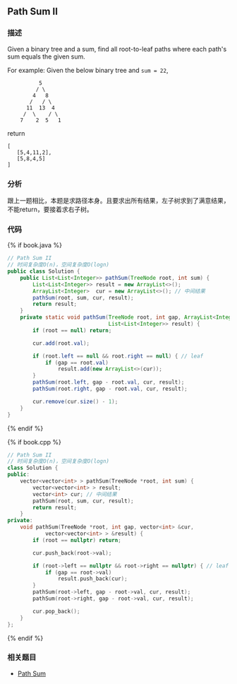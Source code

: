 ## Path Sum II


### 描述

Given a binary tree and a sum, find all root-to-leaf paths where each path's sum equals the given sum.

For example:
Given the below binary tree and `sum = 22`,

```
          5
         / \
        4   8
       /   / \
      11  13  4
     /  \    / \
    7    2  5   1
```

return

```
[
   [5,4,11,2],
   [5,8,4,5]
]
```


### 分析

跟上一题相比，本题是求路径本身。且要求出所有结果，左子树求到了满意结果，不能return，要接着求右子树。

### 代码

{% if book.java %}
```java
// Path Sum II
// 时间复杂度O(n)，空间复杂度O(logn)
public class Solution {
    public List<List<Integer>> pathSum(TreeNode root, int sum) {
        List<List<Integer>> result = new ArrayList<>();
        ArrayList<Integer>  cur = new ArrayList<>(); // 中间结果
        pathSum(root, sum, cur, result);
        return result;
    }
    private static void pathSum(TreeNode root, int gap, ArrayList<Integer> cur,
                                List<List<Integer>> result) {
        if (root == null) return;

        cur.add(root.val);

        if (root.left == null && root.right == null) { // leaf
            if (gap == root.val)
                result.add(new ArrayList<>(cur));
        }
        pathSum(root.left, gap - root.val, cur, result);
        pathSum(root.right, gap - root.val, cur, result);

        cur.remove(cur.size() - 1);
    }
}
```
{% endif %}

{% if book.cpp %}
```cpp
// Path Sum II
// 时间复杂度O(n)，空间复杂度O(logn)
class Solution {
public:
    vector<vector<int> > pathSum(TreeNode *root, int sum) {
        vector<vector<int> > result;
        vector<int> cur; // 中间结果
        pathSum(root, sum, cur, result);
        return result;
    }
private:
    void pathSum(TreeNode *root, int gap, vector<int> &cur,
            vector<vector<int> > &result) {
        if (root == nullptr) return;

        cur.push_back(root->val);

        if (root->left == nullptr && root->right == nullptr) { // leaf
            if (gap == root->val)
                result.push_back(cur);
        }
        pathSum(root->left, gap - root->val, cur, result);
        pathSum(root->right, gap - root->val, cur, result);

        cur.pop_back();
    }
};
```
{% endif %}


### 相关题目


* [Path Sum](path-sum.md)
